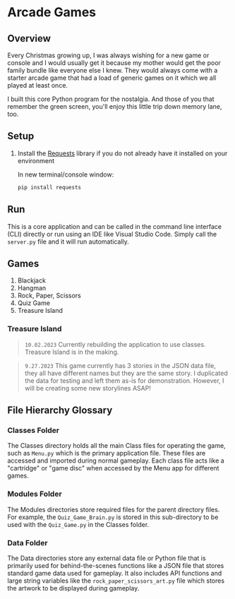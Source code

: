 # Arcade Games

## Overview

Every Christmas growing up, I was always wishing for a new game or console and I would usually get it because my mother would get the poor family bundle like everyone else I knew. They would always come with a starter arcade game that had a load of generic games on it which we all played at least once.

I built this core Python program for the nostalgia. And those of you that remember the green screen, you'll enjoy this little trip down memory lane, too.

## Setup

1. Install the [Requests]("https://pypi.org/project/requests/") library if you do not already have it installed on your environment

    In new terminal/console window:

    ```python
    pip install requests
    ```

## Run

This is a core application and can be called in the command line interface (CLI) directly or run using an IDE like Visual Studio Code. Simply call the `server.py` file and it will run automatically.

## Games

1. Blackjack
2. Hangman
3. Rock, Paper, Scissors
4. Quiz Game
5. Treasure Island

### Treasure Island

>`10.02.2023` Currently rebuilding the application to use classes. Treasure Island is in the making.

> `9.27.2023` This game currently has 3 stories in the JSON data file, they all have different names but they are the same story. I duplicated the data for testing and left
> them as-is for demonstration. However, I will be creating some new storylines ASAP!

## File Hierarchy Glossary

### Classes Folder

The Classes directory holds all the main Class files for operating the game, such as `Menu.py` which is the primary application file. These files are accessed and imported during normal gameplay. Each class file acts like a "cartridge" or "game disc" when accessed by the Menu app for different games.

### Modules Folder

The Modules directories store required files for the parent directory files. For example, the `Quiz_Game_Brain.py` is stored in this sub-directory to be used with the `Quiz_Game.py` in the Classes folder.

### Data Folder

The Data directories store any external data file or Python file that is primarily used for behind-the-scenes functions like a JSON file that stores standard game data used for gameplay. It also includes API functions and large string variables like the `rock_paper_scissors_art.py` file which stores the artwork to be displayed during gameplay.
